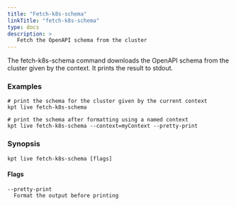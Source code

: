 ```yaml
---
title: "Fetch-k8s-schema"
linkTitle: "fetch-k8s-schema"
type: docs
description: >
   Fetch the OpenAPI schema from the cluster
---
```

<!--mdtogo:Short
    Fetch the OpenAPI schema from the cluster
-->

The fetch-k8s-schema command downloads the OpenAPI schema from the cluster
given by the context. It prints the result to stdout.

### Examples
<!--mdtogo:Examples-->
```shell
# print the schema for the cluster given by the current context
kpt live fetch-k8s-schema

# print the schema after formatting using a named context
kpt live fetch-k8s-schema --context=myContext --pretty-print
```
<!--mdtogo-->

### Synopsis
<!--mdtogo:Long-->
```
kpt live fetch-k8s-schema [flags]
```

#### Flags

```
--pretty-print
  Format the output before printing
```
<!--mdtogo-->
